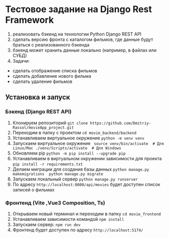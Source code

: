 # Тестовое задание на Django Rest Framework
1. реализовать бэкенд на технологии Python Django REST API
2. сделать версию фронта с каталогом фильмов, где данные будут браться с реализованного бэкенда 
3. бэкенд может хранить данные локально (например, в файлах или СУБД)
4. Задачи:
  - сделать отображение списка фильмов
  - сделать добавление нового фильма
  - сделать удаление фильмов
## Установка и запуск

### Бэкенд (Django REST API)

1. Клонируем репозиторий `git clone https://github.com/Dmitriy-Rassol/movieApp_project.git`
2. Переходим в папку с проектом `cd movie_backend/backend` 
3. Устанавливаем виртуальное окружение `python -m venv venv`
4. Запускаем виртуальное окружение `
source venv/bin/activate  # Для Linux/Mac
./venv/Scripts/activate  # Для Windows`
5. Обновляем pip `python -m pip install --upgrade pip`
6. Устанавливаем в виртуальном окружении зависимости для проекта `pip install -r requirements.txt`
7. Делаем миграции для создания базы данных `python manage.py makemigrations 
python manage.py migrate`
8. Запускаем локальный сервер `python manage.py runserver`
10. По адресу `http://localhost:8000/api/movies` будет доступен список записей о фильмах
### Фронтенд (Vite ,Vue3 Composition, Ts)
1. Открываем новый терминал и переходим в папку `cd movie_frontend`
2. Устанавливаем зависимости командой `npm install`
3. Запускаем сервер: `npm run dev`
4. Фронтенд будет доступен по адресу `http://localhost:5174/`
